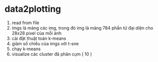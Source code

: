 # data2plotting
1. read from file
2. imgs là mảng các img, trong đó img là mảng 784 phần tử đại diện cho 28x28
pixel của mỗi ảnh
3. cài đặt thuật toán k-means
4. giảm số chiều của imgs với t-sne
5. chạy k-means
6. visualize các cluster đã phân cụm ( 10 )